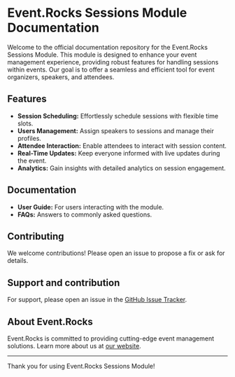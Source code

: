# Event.Rocks Sessions Module Documentation

Welcome to the official documentation repository for the Event.Rocks Sessions Module. This module is designed to enhance your event management experience, providing robust features for handling sessions within events. Our goal is to offer a seamless and efficient tool for event organizers, speakers, and attendees.

## Features

- **Session Scheduling:** Effortlessly schedule sessions with flexible time slots.
- **Users Management:** Assign speakers to sessions and manage their profiles.
- **Attendee Interaction:** Enable attendees to interact with session content.
- **Real-Time Updates:** Keep everyone informed with live updates during the event.
- **Analytics:** Gain insights with detailed analytics on session engagement.

## Documentation

- **User Guide:** For users interacting with the module.
- **FAQs:** Answers to commonly asked questions.

## Contributing

We welcome contributions! Please open an issue to propose a fix or ask for details.

## Support and contribution

For support, please open an issue in the [GitHub Issue Tracker](https://github.com/eventrocks/sessions-module/issues).

## About Event.Rocks

Event.Rocks is committed to providing cutting-edge event management solutions. Learn more about us at [our website](https://event.rocks/).

---

Thank you for using Event.Rocks Sessions Module!